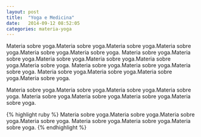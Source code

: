 ```yaml
---
layout: post
title:  "Yoga e Medicina"
date:   2014-09-12 08:52:05
categories: materia-yoga
---
```

Materia sobre yoga.Materia sobre yoga.Materia sobre yoga.Materia sobre yoga.Materia sobre yoga.Materia sobre yoga.
Materia sobre yoga.Materia sobre yoga.Materia sobre yoga.Materia sobre yoga.Materia sobre yoga.Materia sobre yoga.
Materia sobre yoga.Materia sobre yoga.Materia sobre yoga.
Materia sobre yoga.Materia sobre yoga.Materia sobre yoga.Materia sobre yoga.

Materia sobre yoga.Materia sobre yoga.Materia sobre yoga.Materia sobre yoga.
Materia sobre yoga.Materia sobre yoga.Materia sobre yoga.Materia sobre yoga.

{% highlight ruby %}
Materia sobre yoga.Materia sobre yoga.Materia sobre yoga.Materia sobre yoga.
Materia sobre yoga.Materia sobre yoga.Materia sobre yoga.
{% endhighlight %}